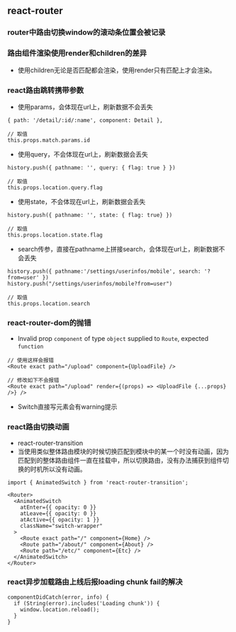 ## react-router
### router中路由切换window的滚动条位置会被记录
### 路由组件渲染使用render和children的差异
- 使用children无论是否匹配都会渲染，使用render只有匹配上才会渲染。
### react路由跳转携带参数
- 使用params，会体现在url上，刷新数据不会丢失
```
{ path: '/detail/:id/:name', component: Detail },

// 取值
this.props.match.params.id
```
- 使用query，不会体现在url上，刷新数据会丢失
```
history.push({ pathname: '', query: { flag: true } })

// 取值
this.props.location.query.flag
```
- 使用state，不会体现在url上，刷新数据会丢失
```
history.push({ pathname: '', state: { flag: true} })

// 取值
this.props.location.state.flag
```
- search传参，直接在pathname上拼接search，会体现在url上，刷新数据不会丢失
```
history.push({ pathname:'/settings/userinfos/mobile', search: '?from=user' })
history.push("/settings/userinfos/mobile?from=user")

// 取值
this.props.location.search
```
### react-router-dom的抛错
- Invalid prop `component` of type `object` supplied to `Route`, expected `function`
```
// 使用这样会报错
<Route exact path="/upload" component={UploadFile} />

// 修改如下不会报错
<Route exact path="/upload" render={(props) => <UploadFile {...props} />} />
```
- Switch直接写元素会有warning提示
### react路由切换动画
- react-router-transition
- 当使用类似整体路由模块的时候切换匹配到模块中的某一个时没有动画，因为匹配到的整体路由组件一直在挂载中，所以切换路由，没有办法捕获到组件切换的时机所以没有动画。
```
import { AnimatedSwitch } from 'react-router-transition';

<Router>
  <AnimatedSwitch
    atEnter={{ opacity: 0 }}
    atLeave={{ opacity: 0 }}
    atActive={{ opacity: 1 }}
    className="switch-wrapper"
  >
    <Route exact path="/" component={Home} />
    <Route path="/about/" component={About} />
    <Route path="/etc/" component={Etc} />
  </AnimatedSwitch>
</Router>
```
### react异步加载路由上线后报loading chunk fail的解决
```
componentDidCatch(error, info) {
  if (String(error).includes('Loading chunk')) {
    window.location.reload();
  }
}
```